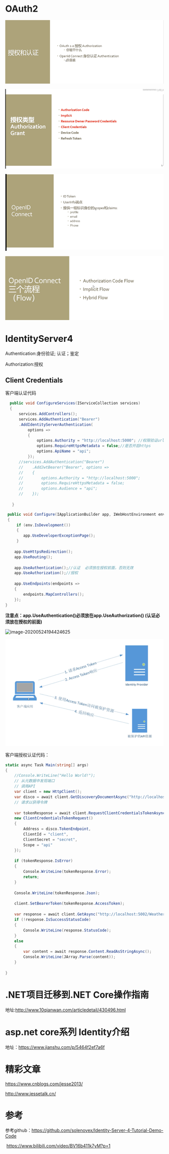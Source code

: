 # OAuth2

![image-20200530160447650](IdentityServer4.assets/image-20200530160447650.png)



![image-20200530161306210](IdentityServer4.assets/image-20200530161306210.png)



![image-20200530163140699](IdentityServer4.assets/image-20200530163140699.png)

![image-20200530163401062](IdentityServer4.assets/image-20200530163401062.png)

# IdentityServer4

Authentication:身份验证; 认证；鉴定

Authorization:授权

## Client Credentials

客户端认证代码

```c#
  public void ConfigureServices(IServiceCollection services)
  {                       
      services.AddControllers();
      services.AddAuthentication("Bearer")
      .AddIdentityServerAuthentication(
          options =>
          {
              options.Authority = "http://localhost:5000"; //权限验证url
              options.RequireHttpsMetadata = false;//是否开启https
              options.ApiName = "api";
          });
      //services.AddAuthentication("Bearer")
      //    .AddJwtBearer("Bearer", options =>
      //    {
      //        options.Authority = "http://localhost:5000";
      //        options.RequireHttpsMetadata = false;
      //        options.Audience = "api";
      //    });

   }
```

```c#
 public void Configure(IApplicationBuilder app, IWebHostEnvironment env)
 {
     if (env.IsDevelopment())
     {
     	app.UseDeveloperExceptionPage();
     }

    app.UseHttpsRedirection();
    app.UseRouting();

    app.UseAuthentication();//认证  必须放在授权前面，否则无效
    app.UseAuthorization();//授权

    app.UseEndpoints(endpoints =>
    {
    	endpoints.MapControllers();
    });
}
```

**注意点：app.UseAuthentication()必须放在app.UseAuthorization()  (认证必须放在授权的前面)**

![image-20200524194424625](C:/Users/op058161/Desktop/image-20200524194424625.png)

![image-20200530154122984](IdentityServer4.assets/image-20200530154122984.png)

客户端授权认证代码：

```c#
static async Task Main(string[] args)
{
    //Console.WriteLine("Hello World!");
    // 从元数据中发现端口
    // 调用API
    var client = new HttpClient();
    var disco = await client.GetDiscoveryDocumentAsync("http://localhost:5000");
    // 请求以获得令牌

    var tokenResponse = await client.RequestClientCredentialsTokenAsync(
    new ClientCredentialsTokenRequest()
    {
        Address = disco.TokenEndpoint,
        ClientId = "client",
        ClientSecret = "secret",
        Scope = "api"
    });

    if (tokenResponse.IsError)
    {
        Console.WriteLine(tokenResponse.Error);
        return;
    }

    Console.WriteLine(tokenResponse.Json);

    client.SetBearerToken(tokenResponse.AccessToken);

    var response = await client.GetAsync("http://localhost:5002/WeatherForecast");
    if (!response.IsSuccessStatusCode)
    {
    	Console.WriteLine(response.StatusCode);
    }
    else
    {
        var content = await response.Content.ReadAsStringAsync();
        Console.WriteLine(JArray.Parse(content));
    }

}
```

[项目代码]: https://github.com/thr828/IdentityServer4	"IdentityServer4"



# .NET项目迁移到.NET Core操作指南

地址:http://www.10qianwan.com/articledetail/430496.html



# asp.net core系列 Identity介绍

地址：https://www.jianshu.com/p/5464f2ef7a6f



# 精彩文章

https://www.cnblogs.com/jesse2013/

http://www.jessetalk.cn/

# 参考

参考github：https://github.com/solenovex/Identity-Server-4-Tutorial-Demo-Code

​					 https://www.bilibili.com/video/BV16b411k7yM?p=1